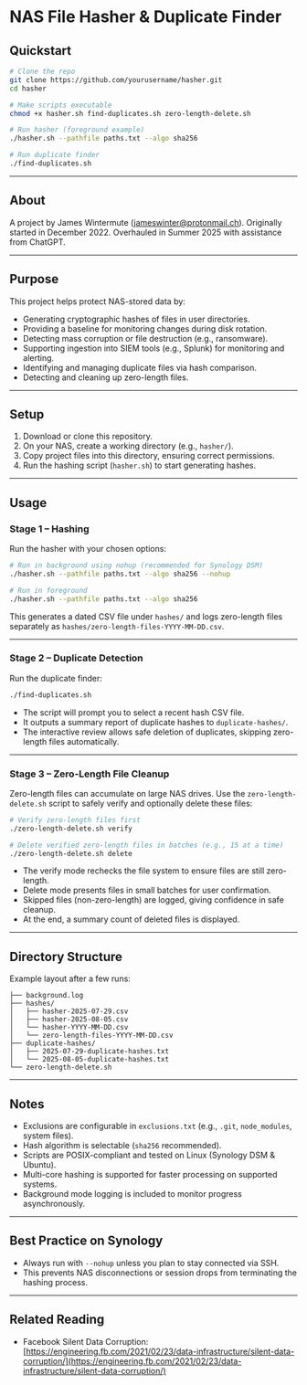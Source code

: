 # NAS File Hasher & Duplicate Finder

## Quickstart

```bash
# Clone the repo
git clone https://github.com/yourusername/hasher.git
cd hasher

# Make scripts executable
chmod +x hasher.sh find-duplicates.sh zero-length-delete.sh

# Run hasher (foreground example)
./hasher.sh --pathfile paths.txt --algo sha256

# Run duplicate finder
./find-duplicates.sh
```

---

## About

A project by James Wintermute ([jameswinter@protonmail.ch](mailto:jameswinter@protonmail.ch)).
Originally started in December 2022.
Overhauled in Summer 2025 with assistance from ChatGPT.

---

## Purpose

This project helps protect NAS-stored data by:

* Generating cryptographic hashes of files in user directories.
* Providing a baseline for monitoring changes during disk rotation.
* Detecting mass corruption or file destruction (e.g., ransomware).
* Supporting ingestion into SIEM tools (e.g., Splunk) for monitoring and alerting.
* Identifying and managing duplicate files via hash comparison.
* Detecting and cleaning up zero-length files.

---

## Setup

1. Download or clone this repository.
2. On your NAS, create a working directory (e.g., `hasher/`).
3. Copy project files into this directory, ensuring correct permissions.
4. Run the hashing script (`hasher.sh`) to start generating hashes.

---

## Usage

### Stage 1 – Hashing

Run the hasher with your chosen options:

```bash
# Run in background using nohup (recommended for Synology DSM)
./hasher.sh --pathfile paths.txt --algo sha256 --nohup

# Run in foreground
./hasher.sh --pathfile paths.txt --algo sha256
```

This generates a dated CSV file under `hashes/` and logs zero-length files separately as `hashes/zero-length-files-YYYY-MM-DD.csv`.

---

### Stage 2 – Duplicate Detection

Run the duplicate finder:

```bash
./find-duplicates.sh
```

* The script will prompt you to select a recent hash CSV file.
* It outputs a summary report of duplicate hashes to `duplicate-hashes/`.
* The interactive review allows safe deletion of duplicates, skipping zero-length files automatically.

---

### Stage 3 – Zero-Length File Cleanup

Zero-length files can accumulate on large NAS drives. Use the `zero-length-delete.sh` script to safely verify and optionally delete these files:

```bash
# Verify zero-length files first
./zero-length-delete.sh verify

# Delete verified zero-length files in batches (e.g., 15 at a time)
./zero-length-delete.sh delete
```

* The verify mode rechecks the file system to ensure files are still zero-length.
* Delete mode presents files in small batches for user confirmation.
* Skipped files (non-zero-length) are logged, giving confidence in safe cleanup.
* At the end, a summary count of deleted files is displayed.

---

## Directory Structure

Example layout after a few runs:

```
├── background.log
├── hashes/
│   ├── hasher-2025-07-29.csv
│   ├── hasher-2025-08-05.csv
│   └── hasher-YYYY-MM-DD.csv
│   └── zero-length-files-YYYY-MM-DD.csv
├── duplicate-hashes/
│   ├── 2025-07-29-duplicate-hashes.txt
│   └── 2025-08-05-duplicate-hashes.txt
└── zero-length-delete.sh
```

---

## Notes

* Exclusions are configurable in `exclusions.txt` (e.g., `.git`, `node_modules`, system files).
* Hash algorithm is selectable (`sha256` recommended).
* Scripts are POSIX-compliant and tested on Linux (Synology DSM & Ubuntu).
* Multi-core hashing is supported for faster processing on supported systems.
* Background mode logging is included to monitor progress asynchronously.

---

## Best Practice on Synology

* Always run with `--nohup` unless you plan to stay connected via SSH.
* This prevents NAS disconnections or session drops from terminating the hashing process.

---

## Related Reading

* Facebook Silent Data Corruption:
  [https://engineering.fb.com/2021/02/23/data-infrastructure/silent-data-corruption/](https://engineering.fb.com/2021/02/23/data-infrastructure/silent-data-corruption/)
